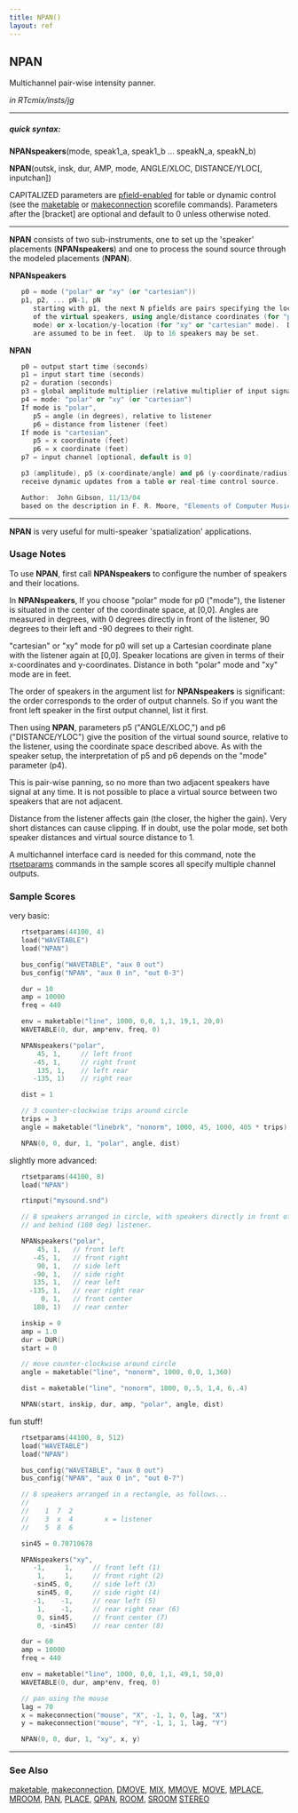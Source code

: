 ```yaml
---
title: NPAN()
layout: ref
---
```


## NPAN

Multichannel pair-wise intensity panner.

*in RTcmix/insts/jg*  
  

-----

##### quick syntax:

**NPANspeakers**(mode, speak1\_a, speak1\_b ... speakN\_a, speakN\_b)  
  
**NPAN**(outsk, insk, dur, AMP, mode, ANGLE/XLOC, DISTANCE/YLOC\[,
inputchan\])

CAPITALIZED parameters are [pfield-enabled](pfield-enabled.html) for
table or dynamic control (see the
[maketable](../scorefile/maketable.html) or
[makeconnection](../scorefile/makeconnection.html) scorefile
commands). Parameters after the \[bracket\] are optional and default to
0 unless otherwise noted.

-----

  
**NPAN** consists of two sub-instruments, one to set up the 'speaker'
placements (**NPANspeakers**) and one to process the sound source
through the modeled placements (**NPAN**).  
  
  
<span id="NPANspeakers"></span> **NPANspeakers**  

```cpp
   p0 = mode ("polar" or "xy" (or "cartesian"))
   p1, p2, ... pN-1, pN
      starting with p1, the next N pfields are pairs specifying the locations
      of the virtual speakers, using angle/distance coordinates (for "polar"
      mode) or x-location/y-location (for "xy" or "cartesian" mode).  Distances
      are assumed to be in feet.  Up to 16 speakers may be set.
```

  
<span id="NPAN"></span> **NPAN**  

```cpp
   p0 = output start time (seconds)
   p1 = input start time (seconds)
   p2 = duration (seconds)
   p3 = global amplitude multiplier (relative multiplier of input signal)
   p4 = mode: "polar" or "xy" (or "cartesian")
   If mode is "polar",
      p5 = angle (in degrees), relative to listener
      p6 = distance from listener (feet)
   If mode is "cartesian",
      p5 = x coordinate (feet)
      p6 = x coordinate (feet)
   p7 = input channel [optional, default is 0]

   p3 (amplitude), p5 (x-coordinate/angle) and p6 (y-coordinate/radius) can
   receive dynamic updates from a table or real-time control source.

   Author:  John Gibson, 11/13/04
   based on the description in F. R. Moore, "Elements of Computer Music," pp. 353-9
```

  

-----

  
**NPAN** is very useful for multi-speaker 'spatialization' applications.

### Usage Notes

To use **NPAN**, first call **NPANspeakers** to configure the number of
speakers and their locations.

In **NPANspeakers**, If you choose "polar" mode for p0 ("mode"), the
listener is situated in the center of the coordinate space, at \[0,0\].
Angles are measured in degrees, with 0 degrees directly in front of the
listener, 90 degrees to their left and -90 degrees to their right.

"cartesian" or "xy" mode for p0 will set up a Cartesian coordinate plane
with the listener again at \[0,0\]. Speaker locations are given in terms
of their x-coordinates and y-coordinates. Distance in both "polar" mode
and "xy" mode are in feet.

The order of speakers in the argument list for **NPANspeakers** is
significant: the order corresponds to the order of output channels. So
if you want the front left speaker in the first output channel, list it
first.

Then using **NPAN**, parameters p5 ("ANGLE/XLOC,") and p6
("DISTANCE/YLOC") give the position of the virtual sound source,
relative to the listener, using the coordinate space described above. As
with the speaker setup, the interpretation of p5 and p6 depends on the
"mode" parameter (p4).

This is pair-wise panning, so no more than two adjacent speakers have
signal at any time. It is not possible to place a virtual source between
two speakers that are not adjacent.

Distance from the listener affects gain (the closer, the higher the
gain). Very short distances can cause clipping. If in doubt, use the
polar mode, set both speaker distances and virtual source distance to 1.

A multichannel interface card is needed for this command, note the
[rtsetparams](../scorefile/rtsetparams.html) commands in the sample
scores all specify multiple channel outputs.

### Sample Scores

very basic:

```cpp
   rtsetparams(44100, 4)
   load("WAVETABLE")
   load("NPAN")

   bus_config("WAVETABLE", "aux 0 out")
   bus_config("NPAN", "aux 0 in", "out 0-3")

   dur = 10
   amp = 10000
   freq = 440

   env = maketable("line", 1000, 0,0, 1,1, 19,1, 20,0)
   WAVETABLE(0, dur, amp*env, freq, 0)

   NPANspeakers("polar",
       45, 1,     // left front
      -45, 1,     // right front
       135, 1,    // left rear
      -135, 1)    // right rear

   dist = 1

   // 3 counter-clockwise trips around circle
   trips = 3
   angle = maketable("linebrk", "nonorm", 1000, 45, 1000, 405 * trips)

   NPAN(0, 0, dur, 1, "polar", angle, dist)
```

  
  
slightly more advanced:

```cpp
   rtsetparams(44100, 8)
   load("NPAN")

   rtinput("mysound.snd")

   // 8 speakers arranged in circle, with speakers directly in front of (0 deg)
   // and behind (180 deg) listener.

   NPANspeakers("polar",
       45, 1,   // front left
      -45, 1,   // front right
       90, 1,   // side left
      -90, 1,   // side right
      135, 1,   // rear left
     -135, 1,   // rear right rear
        0, 1,   // front center
      180, 1)   // rear center

   inskip = 0
   amp = 1.0
   dur = DUR()
   start = 0

   // move counter-clockwise around circle
   angle = maketable("line", "nonorm", 1000, 0,0, 1,360)

   dist = maketable("line", "nonorm", 1000, 0,.5, 1,4, 6,.4)

   NPAN(start, inskip, dur, amp, "polar", angle, dist)
```

  
  
fun stuff\!

```cpp
   rtsetparams(44100, 8, 512)
   load("WAVETABLE")
   load("NPAN")

   bus_config("WAVETABLE", "aux 0 out")
   bus_config("NPAN", "aux 0 in", "out 0-7")

   // 8 speakers arranged in a rectangle, as follows...
   //
   //    1  7  2
   //    3  x  4        x = listener
   //    5  8  6

   sin45 = 0.70710678

   NPANspeakers("xy",
      -1,     1,     // front left (1)
       1,     1,     // front right (2)
      -sin45, 0,     // side left (3)
       sin45, 0,     // side right (4)
      -1,    -1,     // rear left (5)
       1,    -1,     // rear right rear (6)
       0, sin45,     // front center (7)
       0, -sin45)    // rear center (8)

   dur = 60
   amp = 10000
   freq = 440

   env = maketable("line", 1000, 0,0, 1,1, 49,1, 50,0)
   WAVETABLE(0, dur, amp*env, freq, 0)

   // pan using the mouse
   lag = 70
   x = makeconnection("mouse", "X", -1, 1, 0, lag, "X")
   y = makeconnection("mouse", "Y", -1, 1, 1, lag, "Y")

   NPAN(0, 0, dur, 1, "xy", x, y)
```

  

-----

### See Also

[maketable](../scorefile/maketable.html),
[makeconnection](../scorefile/makeconnection.html), [DMOVE](DMOVE.html),
[MIX](MIX.html), [MMOVE](MMOVE.html), [MOVE](MOVE.html),
[MPLACE](MPLACE.html), [MROOM](MROOM.html), [PAN](PAN.html),
[PLACE](PLACE.html), [QPAN](QPAN.html), [ROOM](ROOM.html),
[SROOM](SROOM.html) [STEREO](STEREO.html)
